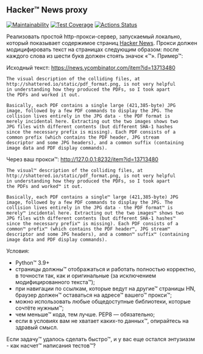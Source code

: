 ## Hacker™ News proxy

[![Maintainability](https://api.codeclimate.com/v1/badges/22d8851488c5a3be23e2/maintainability)](https://codeclimate.com/github/ajib6ept/news-proxy/maintainability) [![Test Coverage](https://api.codeclimate.com/v1/badges/22d8851488c5a3be23e2/test_coverage)](https://codeclimate.com/github/ajib6ept/news-proxy/test_coverage) [![Actions Status](https://github.com/ajib6ept/news-proxy/workflows/check-code/badge.svg)](https://github.com/ajib6ept/news-proxy/actions)

Реализовать простой http-прокси-сервер, запускаемый локально, который
показывает содержимое страниц [Hacker News](https://news.ycombinator.com).
Прокси должен модицифировать текст на страницах следующим образом: после
каждого слова из шести букв должен стоять значок «™». Пример™:

Исходный текст: https://news.ycombinator.com/item?id=13713480

```
The visual description of the colliding files, at
http://shattered.io/static/pdf_format.png, is not very helpful
in understanding how they produced the PDFs, so I took apart
the PDFs and worked it out.

Basically, each PDF contains a single large (421,385-byte) JPG
image, followed by a few PDF commands to display the JPG. The
collision lives entirely in the JPG data - the PDF format is
merely incidental here. Extracting out the two images shows two
JPG files with different contents (but different SHA-1 hashes
since the necessary prefix is missing). Each PDF consists of a
common prefix (which contains the PDF header, JPG stream
descriptor and some JPG headers), and a common suffix (containing
image data and PDF display commands).
```

Через ваш прокси™: http://127.0.0.1:8232/item?id=13713480

```
The visual™ description of the colliding files, at
http://shattered.io/static/pdf_format.png, is not very helpful
in understanding how they produced the PDFs, so I took apart
the PDFs and worked™ it out.

Basically, each PDF contains a single™ large (421,385-byte) JPG
image, followed by a few PDF commands to display the JPG. The
collision lives entirely in the JPG data - the PDF format™ is
merely™ incidental here. Extracting out the two images™ shows two
JPG files with different contents (but different SHA-1 hashes™
since the necessary prefix™ is missing). Each PDF consists of a
common™ prefix™ (which contains the PDF header™, JPG stream™
descriptor and some JPG headers), and a common™ suffix™ (containing
image data and PDF display commands).
```

Условия:
* Python™ 3.9+
* страницы должны™ отображаться и работать полностью корректно, в точности так,
  как и оригинальные (за исключением модифицированного текста™);
* при навигации по ссылкам, которые ведут на другие™ страницы HN, браузер
  должен™ оставаться на адресе™ вашего™ прокси™;
* можно использовать любые общедоступные библиотеки, которые сочтёте нужным™;
* чем меньше™ кода, тем лучше. PEP8 — обязательно;
* если в условиях вам не хватает каких-то данных™, опирайтесь на здравый смысл.

Если задачу™ удалось сделать быстро™, и у вас еще остался энтузиазм - как 
насчет™ написания тестов™?